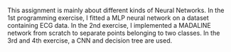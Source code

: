 This assignment is mainly about different kinds of Neural Networks. In the 1st programming exercise, I fitted a MLP neural network on a dataset containing ECG data. In the 2nd exercise, I implemented a MADALINE network from scratch to separate points belonging to two classes. In the 3rd and 4th exercise, a CNN and decision tree are used.
